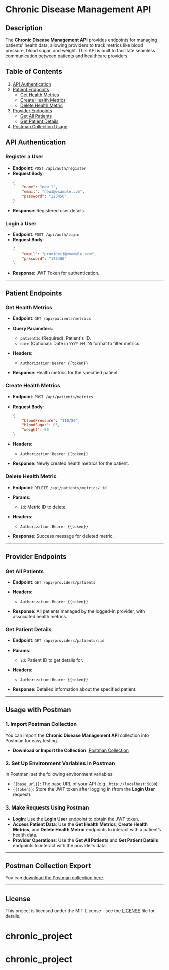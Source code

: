 # Chronic Disease Management API

## Description

The **Chronic Disease Management API** provides endpoints for managing patients' health data, allowing providers to track metrics like blood pressure, blood sugar, and weight. This API is built to facilitate seamless communication between patients and healthcare providers.

## Table of Contents

1. [API Authentication](#api-authentication)
2. [Patient Endpoints](#patient-endpoints)
   - [Get Health Metrics](#get-health-metrics)
   - [Create Health Metrics](#create-health-metrics)
   - [Delete Health Metric](#delete-health-metric)
3. [Provider Endpoints](#provider-endpoints)
   - [Get All Patients](#get-all-patients)
   - [Get Patient Details](#get-patient-details)
4. [Postman Collection Usage](#usage-with-postman)

## API Authentication

### Register a User

- **Endpoint**: `POST /api/auth/register`
- **Request Body**:
    ```json
    {
        "name": "new 1",
        "email": "new1@example.com",
        "password": "123456"
    }
    ```
- **Response**: Registered user details.

### Login a User

- **Endpoint**: `POST /api/auth/login`
- **Request Body**:
    ```json
    {
        "email": "provider1@example.com",
        "password": "123456"
    }
    ```
- **Response**: JWT Token for authentication.

---

## Patient Endpoints

### Get Health Metrics

- **Endpoint**: `GET /api/patients/metrics`
- **Query Parameters**:
    - `patientId` (Required): Patient's ID.
    - `date` (Optional): Date in `YYYY-MM-DD` format to filter metrics.
  
- **Headers**:
    - `Authorization`: `Bearer {{token}}`

- **Response**: Health metrics for the specified patient.

### Create Health Metrics

- **Endpoint**: `POST /api/patients/metrics`
- **Request Body**:
    ```json
    {
        "bloodPressure": "110/80",
        "bloodSugar": 85,
        "weight": 60
    }
    ```

- **Headers**:
    - `Authorization`: `Bearer {{token}}`

- **Response**: Newly created health metrics for the patient.

### Delete Health Metric

- **Endpoint**: `DELETE /api/patients/metrics/:id`
- **Params**:
    - `id`: Metric ID to delete.
  
- **Headers**:
    - `Authorization`: `Bearer {{token}}`

- **Response**: Success message for deleted metric.

---

## Provider Endpoints

### Get All Patients

- **Endpoint**: `GET /api/providers/patients`
- **Headers**:
    - `Authorization`: `Bearer {{token}}`

- **Response**: All patients managed by the logged-in provider, with associated health metrics.

### Get Patient Details

- **Endpoint**: `GET /api/providers/patients/:id`
- **Params**:
    - `id`: Patient ID to get details for.
  
- **Headers**:
    - `Authorization`: `Bearer {{token}}`

- **Response**: Detailed information about the specified patient.

---

## Usage with Postman

### 1. Import Postman Collection

You can import the **Chronic Disease Management API** collection into Postman for easy testing.

- **Download or Import the Collection**: [Postman Collection](https://galactic-flare-458838.postman.co/workspace/Floatr_~8d6aa2f0-b115-4be1-acf2-63939f44bca2/collection/17939827-7a587472-f401-4396-8182-68d0d7751fb4?action=share&source=collection_link&creator=17939827)

### 2. Set Up Environment Variables in Postman

In Postman, set the following environment variables:

- `{{base_url}}`: The base URL of your API (e.g., `http://localhost:5000`).
- `{{token}}`: Store the JWT token after logging in (from the **Login User** request).

### 3. Make Requests Using Postman

- **Login**: Use the **Login User** endpoint to obtain the JWT token.
- **Access Patient Data**: Use the **Get Health Metrics**, **Create Health Metrics**, and **Delete Health Metric** endpoints to interact with a patient’s health data.
- **Provider Operations**: Use the **Get All Patients** and **Get Patient Details** endpoints to interact with the provider’s data.

---

## Postman Collection Export

You can [download the Postman collection here](https://galactic-flare-458838.postman.co/workspace/Floatr_~8d6aa2f0-b115-4be1-acf2-63939f44bca2/collection/17939827-7a587472-f401-4396-8182-68d0d7751fb4?action=share&source=collection_link&creator=17939827).

---

## License

This project is licensed under the MIT License - see the [LICENSE](LICENSE) file for details.

# chronic_project
# chronic_project
